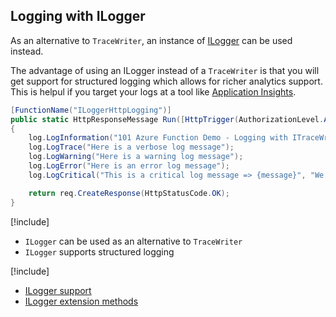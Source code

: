 ## Logging with ILogger
As an alternative to `TraceWriter`, an instance of [ILogger](https://docs.microsoft.com/en-us/aspnet/core/api/microsoft.extensions.logging.ilogger) can be used instead.

The advantage of using an ILogger instead of a `TraceWriter` is that you will get support for structured logging which allows for richer analytics support. This is helpul if you target your logs at a tool like [Application Insights](https://docs.microsoft.com/en-us/azure/application-insights/app-insights-analytics).


```csharp
[FunctionName("ILoggerHttpLogging")]
public static HttpResponseMessage Run([HttpTrigger(AuthorizationLevel.Anonymous, "GET")]HttpRequestMessage req, ILogger log)
{
    log.LogInformation("101 Azure Function Demo - Logging with ITraceWriter");
    log.LogTrace("Here is a verbose log message");
    log.LogWarning("Here is a warning log message");
    log.LogError("Here is an error log message");
    log.LogCritical("This is a critical log message => {message}", "We have a big problem");

    return req.CreateResponse(HttpStatusCode.OK);
}

```

[!include[](../includes/takeaways-heading.md)]
* `ILogger` can be used as an alternative to `TraceWriter`
* `ILogger` supports structured logging

[!include[](../includes/read-more-heading.md)]
* [ILogger support](https://github.com/Azure/azure-webjobs-sdk-script/wiki/ILogger)
* [ILogger extension methods](https://docs.microsoft.com/en-us/aspnet/core/api/microsoft.extensions.logging.loggerextensions#methods_summary)